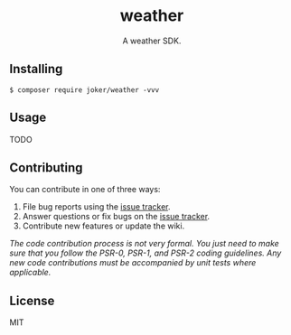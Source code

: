 <h1 align="center"> weather </h1>

<p align="center"> A weather SDK.</p>


## Installing

```shell
$ composer require joker/weather -vvv
```

## Usage

TODO

## Contributing

You can contribute in one of three ways:

1. File bug reports using the [issue tracker](https://github.com/joker/weather/issues).
2. Answer questions or fix bugs on the [issue tracker](https://github.com/joker/weather/issues).
3. Contribute new features or update the wiki.

_The code contribution process is not very formal. You just need to make sure that you follow the PSR-0, PSR-1, and PSR-2 coding guidelines. Any new code contributions must be accompanied by unit tests where applicable._

## License

MIT